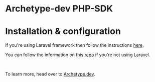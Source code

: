 # Archetype-dev PHP-SDK

# Installation & configuration


If you're using Laravel framework then follow the instructions [here](https://github.com/ArchetypeAPI/archetype-sdk-laravel-sample).

You can follow the information on this [repo](https://github.com/ArchetypeAPI/archetype-sdk-sample) if you're not using Laravel.


<br/>

To learn more, head over to [Archetype.dev](https://docs.archetype.dev/docs).
